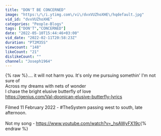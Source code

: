 ```yaml
---
title: "DON'T BE CONCERNED"
image: "https:\/\/i.ytimg.com\/vi\/dvxVUZhoXHE\/hqdefault.jpg"
vid_id: "dvxVUZhoXHE"
categories: "People-Blogs"
tags: ["DON'T","CONCERNED"]
date: "2022-05-10T15:44:46+03:00"
vid_date: "2022-02-11T20:58:23Z"
duration: "PT2M35S"
viewcount: "148"
likeCount: "21"
dislikeCount: ""
channel: "Joseph1964"
---
```

{% raw %}.... it will not harm you. It's only me pursuing somethin' I'm not sure of<br />Across my dreams with nets of wonder<br />I chase the bright elusive butterfly of love<br /><a rel="nofollow" target="blank" href="https://genius.com/Val-doonican-elusive-butterfly-lyrics">https://genius.com/Val-doonican-elusive-butterfly-lyrics</a><br /><br />Filmed 11 February 2022 - #TheSystem passing west to south, late afternoon. <br /><br />Not my song - <a rel="nofollow" target="blank" href="https://www.youtube.com/watch?v=_hsAWyFX19c">https://www.youtube.com/watch?v=_hsAWyFX19c</a>{% endraw %}

